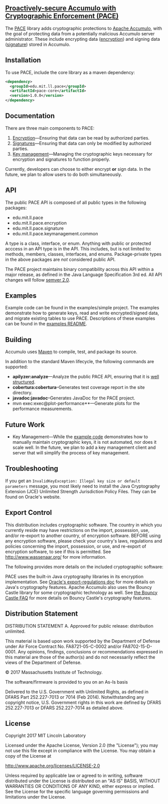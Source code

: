 <!--
Copyright 2016 MIT Lincoln Laboratory
    
Licensed under the Apache License, Version 2.0 (the "License");
you may not use this file except in compliance with the License.
You may obtain a copy of the License at

  http://www.apache.org/licenses/LICENSE-2.0

Unless required by applicable law or agreed to in writing, software
distributed under the License is distributed on an "AS IS" BASIS,
WITHOUT WARRANTIES OR CONDITIONS OF ANY KIND, either express or implied.
See the License for the specific language governing permissions and
limitations under the License.
-->

[Proactively-secure Accumulo with Cryptographic Enforcement (PACE)][pace]
--

The [PACE][pace] library adds cryptographic protections to
[Apache Accumulo][accumulo], with the goal of protecting data from a potentially
 malicious Accumulo server administrator. These include encrypting data
 ([encryption]) and signing data ([signature]) stored in Accumulo.

Installation
------------

To use PACE, include the core library as a maven dependency:

```xml
<dependency>
  <groupId>edu.mit.ll.pace</groupId>
  <artifactId>pace-core</artifactId>
  <version>1.0.0</version>
</dependency>
```

Documentation
-------------

There are three main components to PACE:

1. [Encryption][encryption]—Ensuring that data can be read by authorized
parties.
2. [Signatures][signature]—Ensuring that data can only be modified by authorized
parties.
3. [Key management][key-management]—Managing the cryptographic keys necessary
for encryption and signatures to function properly.

Currently, developers can choose to either encrypt **or** sign data. In the
future, we plan to allow users to do both simultaneously.

API
---

The public PACE API is composed of all public types in the following packages:

   * edu.mit.ll.pace
   * edu.mit.ll.pace.encryption
   * edu.mit.ll.pace.signature
   * edu.mit.ll.pace.keymanagement.common

A type is a class, interface, or enum.  Anything with public or protected
acccess in an API type is in the API.  This includes, but is not limited to:
methods, members, classes, interfaces, and enums.  Package-private types in
the above packages are *not* considered public API.

The PACE project maintains binary compatibility across this API within a
major release, as defined in the Java Language Specification 3rd ed. All
API changes will follow [semver 2.0][semver].

Examples
--------
Example code can be found in the examples/simple project. The examples
demonstrate how to generate keys, read and write encrypted/signed data, and
migrate existing tables to use PACE. Descriptions of these examples can be found
in the [examples README][examples].

Building
--------

Accumulo uses [Maven] to compile, test, and package its source.

In addition to the standard Maven lifecycle, the following commands are
supported:

* **apilyzer:analyze**—Analyze the public PACE API, ensuring that it is
[well structured][apilyzer].
* **cobertura:cobertura**–Generates test coverage report in the site directory.
* **javadoc:javadoc**–Generates JavaDoc for the PACE project.
* mvn exec:exec@plot-performance**—Generate plots for the performance measurements.

Future Work
-----------
* Key Management—While the [example code][examples] demonstrates how to manually
maintain cryptographic keys, it is not automated, nor does it scale well.
In the future, we plan to add a key management client and server that will
simplify the process of key management.

Troubleshooting
---------------
If you get an `InvalidKeyException: Illegal key size or default parameters`
message, you most likely need to install the Java Cryptography Extension
(JCE) Unlimited Strength Jurisdiction Policy Files. They can be found on
Oracle's website.

Export Control
--------------

This distribution includes cryptographic software. The country in which you
currently reside may have restrictions on the import, possession, use, and/or
re-export to another country, of encryption software. BEFORE using any
encryption software, please check your country's laws, regulations and
policies concerning the import, possession, or use, and re-export of encryption
software, to see if this is permitted. See <http://www.wassenaar.org/> for more
information.

<!--
The U.S. Government Department of Commerce, Bureau of Industry and Security
(BIS), has classified this software as Export Commodity Control Number (ECCN)
5D002.C.1, which includes information security software using or performing
cryptographic functions with asymmetric algorithms. The form and manner of this
Apache Software Foundation distribution makes it eligible for export under the
License Exception ENC Technology Software Unrestricted (TSU) exception (see the
BIS Export Administration Regulations, Section 740.13) for both object code and
source code.
-->

The following provides more details on the included cryptographic software:

PACE uses the built-in Java cryptography libraries in its
encryption implementation. See [Oracle's export-regulations doc][java-export]
for more details on Java's cryptography features. Apache Accumulo also uses
the Bouncy Castle library for some cryptographic technology as well. See
[the Bouncy Castle FAQ][bouncy-faq] for
more details on Bouncy Castle's cryptography features.

Distribution Statement
----------------------

DISTRIBUTION STATEMENT A. Approved for public release: distribution unlimited.

This material is based upon work supported by the Department of Defense under Air Force Contract No. FA8721-05-C-0002 and/or FA8702-15-D-0001. Any opinions, findings, conclusions or recommendations expressed in this material are those of the author(s) and do not necessarily reflect the views of the Department of Defense.

&copy; 2017 Massachusetts Institute of Technology.

The software/firmware is provided to you on an As-Is basis

Delivered to the U.S. Government with Unlimited Rights, as defined in DFARS Part 252.227-7013 or 7014 (Feb 2014). Notwithstanding any copyright notice, U.S. Government rights in this work are defined by DFARS 252.227-7013 or DFARS 252.227-7014 as detailed above.

License
-------
Copyright 2017 MIT Lincoln Laboratory
    
Licensed under the Apache License, Version 2.0 (the "License");
you may not use this file except in compliance with the License.
You may obtain a copy of the License at

  http://www.apache.org/licenses/LICENSE-2.0

Unless required by applicable law or agreed to in writing, software
distributed under the License is distributed on an "AS IS" BASIS,
WITHOUT WARRANTIES OR CONDITIONS OF ANY KIND, either express or implied.
See the License for the specific language governing permissions and
limitations under the License.

[pace]: https://github.com/mit-ll/pace
[accumulo]: https://accumulo.apache.org
[encryption]: ENCRYPTION.md
[signature]: SIGNATURE.md
[examples]: EXAMPLES.md
[key-management]: KEY_MANAGEMENT.md
[Maven]: https://maven.apache.org
[semver]: http://semver.org/spec/v2.0.0
[java-export]: http://www.oracle.com/us/products/export/export-regulations-345813.html
[bouncy-faq]: http://www.bouncycastle.org/wiki/display/JA1/Frequently+Asked+Questions
[apache]: http://www.apache.org/licenses/
[apilyzer]: https://github.com/revelc/apilyzer-maven-plugin
